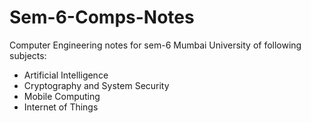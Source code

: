 # Sem-6-Comps-Notes
Computer Engineering notes for sem-6 Mumbai University of following subjects:
- Artificial Intelligence
- Cryptography and System Security
- Mobile Computing
- Internet of Things
